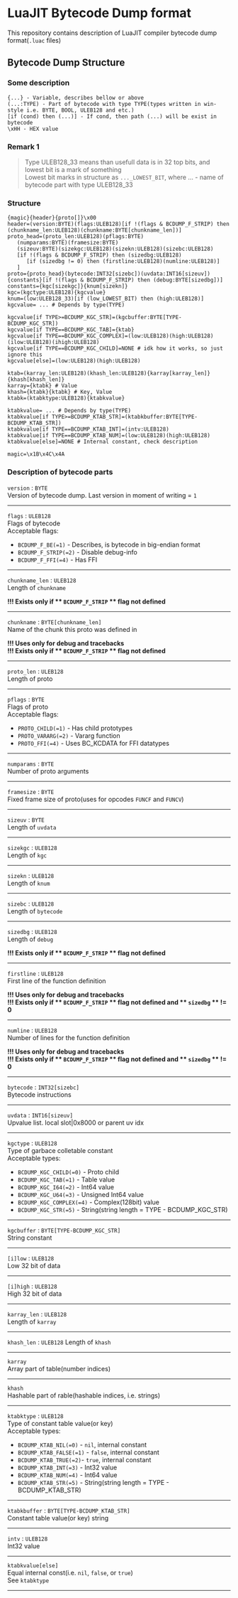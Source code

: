 # LuaJIT Bytecode Dump format
This repository contains description of LuaJIT compiler bytecode dump format(`.luac` files)

## Bytecode Dump Structure  

### Some description  
`{...} - Variable, describes bellow or above`  
`(...:TYPE) - Part of bytecode with type TYPE(types written in win-style i.e. BYTE, BOOL, ULEB128 and etc.)`  
`[if (cond) then (...)] - If cond, then path (...) will be exist in bytecode`  
`\xHH - HEX value`  

### Remark 1
> Type ULEB128_33 means than usefull data is in 32 top bits, and lowest bit is a mark of something  
> Lowest bit marks in structure as `..._LOWEST_BIT`, where ... - name of bytecode part with type ULEB128_33


### Structure
```
{magic}{header}{proto[]}\x00
header=(version:BYTE)(flags:ULEB128)[if !(flags & BCDUMP_F_STRIP) then (chunkname_len:ULEB128)(chunkname:BYTE[chunkname_len])]
proto_head=(proto_len:ULEB128)(pflags:BYTE)
   (numparams:BYTE)(framesize:BYTE)
   (sizeuv:BYTE)(sizekgc:ULEB128)(sizekn:ULEB128)(sizebc:ULEB128)
   [if !(flags & BCDUMP_F_STRIP) then (sizedbg:ULEB128)
      [if (sizedbg != 0) then (firstline:ULEB128)(numline:ULEB128)]
   ]
proto={proto_head}(bytecode:INT32[sizebc])(uvdata:INT16[sizeuv]){constants}[if !(flags & BCDUMP_F_STRIP) then (debug:BYTE[sizedbg])]
constants={kgc[sizekgc]}{knum[sizekn]}
kgc=(kgctype:ULEB128){kgcvalue}
knum=(low:ULEB128_33)[if (low_LOWEST_BIT) then (high:ULEB128)]
kgcvalue= ... # Depends by type(TYPE)

kgcvalue[if TYPE>=BCDUMP_KGC_STR]=(kgcbuffer:BYTE[TYPE-BCDUMP_KGC_STR])
kgcvalue[if TYPE==BCDUMP_KGC_TAB]={ktab}
kgcvalue[if TYPE==BCDUMP_KGC_COMPLEX]=(low:ULEB128)(high:ULEB128)(ilow:ULEB128)(ihigh:ULEB128)
kgcvalue[if TYPE==BCDUMP_KGC_CHILD]=NONE # idk how it works, so just ignore this
kgcvalue[else]=(low:ULEB128)(high:ULEB128)

ktab=(karray_len:ULEB128)(khash_len:ULEB128){karray[karray_len]}{khash[khash_len]}
karray={ktabk} # Value
khash={ktabk}{ktabk} # Key, Value
ktabk=(ktabktype:ULEB128){ktabkvalue}

ktabkvalue= ... # Depends by type(TYPE)
ktabkvalue[if TYPE>=BCDUMP_KTAB_STR]=(ktabkbuffer:BYTE[TYPE-BCDUMP_KTAB_STR])
ktabkvalue[if TYPE==BCDUMP_KTAB_INT]=(intv:ULEB128)
ktabkvalue[if TYPE==BCDUMP_KTAB_NUM]=(low:ULEB128)(high:ULEB128)
ktabkvalue[else]=NONE # Internal constant, check description

magic=\x1B\x4C\x4A
```

### Description of bytecode parts
`version` : `BYTE`  
Version of bytecode dump. Last version in moment of writing = `1`  

-----------------------------------------------------------------

`flags` : `ULEB128`  
Flags of bytecode  
Acceptable flags:  
   - `BCDUMP_F_BE(=1)` - Describes, is bytecode in big-endian format  
   - `BCDUMP_F_STRIP(=2)` - Disable debug-info  
   - `BCDUMP_F_FFI(=4)` - Has FFI

-----------------------------------------------------------------

`chunkname_len` : `ULEB128`  
Length of `chunkname`  
  
**!!! Exists only if ** `BCDUMP_F_STRIP` ** flag not defined**

-----------------------------------------------------------------

`chunkname` : `BYTE[chunkname_len]`  
Name of the chunk this proto was defined in
  
**!!! Uses only for debug and tracebacks**  
**!!! Exists only if ** `BCDUMP_F_STRIP` ** flag not defined**

-----------------------------------------------------------------

`proto_len` : `ULEB128`  
Length of proto

-----------------------------------------------------------------

`pflags` : `BYTE`  
Flags of proto  
Acceptable flags:  
   - `PROTO_CHILD(=1)` - Has child prototypes
   - `PROTO_VARARG(=2)` - Vararg function
   - `PROTO_FFI(=4)` - Uses BC_KCDATA for FFI datatypes

-----------------------------------------------------------------

`numparams` : `BYTE`  
Number of proto arguments

-----------------------------------------------------------------

`framesize` : `BYTE`  
Fixed frame size of proto(uses for opcodes `FUNCF` and `FUNCV`)

-----------------------------------------------------------------

`sizeuv` : `BYTE`  
Length of `uvdata`

-----------------------------------------------------------------

`sizekgc` : `ULEB128`  
Length of `kgc`

-----------------------------------------------------------------

`sizekn` : `ULEB128`  
Length of `knum`

-----------------------------------------------------------------

`sizebc` : `ULEB128`  
Length of `bytecode`

-----------------------------------------------------------------

`sizedbg` : `ULEB128`  
Length of `debug`  
  
**!!! Exists only if ** `BCDUMP_F_STRIP` ** flag not defined**

-----------------------------------------------------------------

`firstline` : `ULEB128`  
First line of the function definition  
  
**!!! Uses only for debug and tracebacks**  
**!!! Exists only if ** `BCDUMP_F_STRIP` ** flag not defined and ** `sizedbg` ** != 0**

-----------------------------------------------------------------

`numline` : `ULEB128`  
Number of lines for the function definition  
  
**!!! Uses only for debug and tracebacks**  
**!!! Exists only if ** `BCDUMP_F_STRIP` ** flag not defined and ** `sizedbg` ** != 0**

-----------------------------------------------------------------

`bytecode` : `INT32[sizebc]`  
Bytecode instructions

-----------------------------------------------------------------

`uvdata` : `INT16[sizeuv]`  
Upvalue list. local slot|0x8000 or parent uv idx

-----------------------------------------------------------------

`kgctype` : `ULEB128`  
Type of garbace colletable constant  
Acceptable types:
   - `BCDUMP_KGC_CHILD(=0)` - Proto child
   - `BCDUMP_KGC_TAB(=1)` - Table value
   - `BCDUMP_KGC_I64(=2)` - Int64 value
   - `BCDUMP_KGC_U64(=3)` - Unsigned Int64 value
   - `BCDUMP_KGC_COMPLEX(=4)` - Complex(128bit) value
   - `BCDUMP_KGC_STR(=5)` - String(string length = TYPE - BCDUMP_KGC_STR)

-----------------------------------------------------------------

`kgcbuffer` : `BYTE[TYPE-BCDUMP_KGC_STR]`  
String constant

-----------------------------------------------------------------

`[i]low` : `ULEB128`  
Low 32 bit of data

-----------------------------------------------------------------

`[i]high` : `ULEB128`  
High 32 bit of data  

-----------------------------------------------------------------

`karray_len` : `ULEB128`  
Length of `karray`

-----------------------------------------------------------------

`khash_len` : `ULEB128`
Length of `khash`

-----------------------------------------------------------------

`karray`  
Array part of table(number indices)

-----------------------------------------------------------------

`khash`  
Hashable part of rable(hashable indices, i.e. strings)

-----------------------------------------------------------------

`ktabktype` : `ULEB128`  
Type of constant table value(or key)  
Acceptable types:
   - `BCDUMP_KTAB_NIL(=0)` - `nil`, internal constant
   - `BCDUMP_KTAB_FALSE(=1)` - `false`, internal constant
   - `BCDUMP_KTAB_TRUE(=2)`- `true`, internal constant
   - `BCDUMP_KTAB_INT(=3)` - Int32 value
   - `BCDUMP_KTAB_NUM(=4)` - Int64 value
   - `BCDUMP_KTAB_STR(=5)` - String(string length = TYPE - BCDUMP_KTAB_STR)

-----------------------------------------------------------------

`ktabkbuffer` : `BYTE[TYPE-BCDUMP_KTAB_STR]`  
Constant table value(or key) string

-----------------------------------------------------------------

`intv` : `ULEB128`  
Int32 value

-----------------------------------------------------------------

`ktabkvalue[else]`  
Equal internal const(i.e. `nil`, `false`, or `true`)  
See `ktabktype`

-----------------------------------------------------------------
